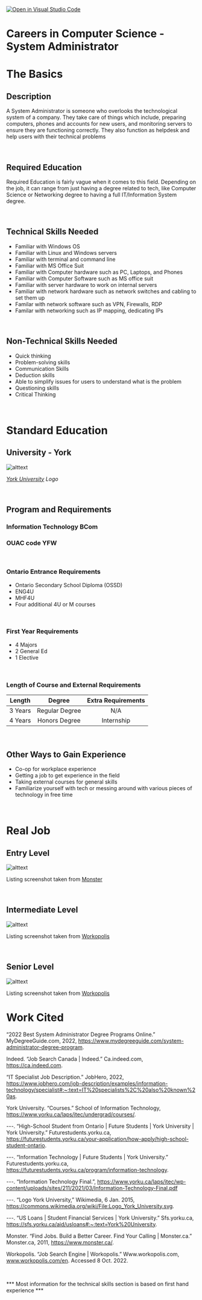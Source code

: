 [![Open in Visual Studio Code](https://classroom.github.com/assets/open-in-vscode-c66648af7eb3fe8bc4f294546bfd86ef473780cde1dea487d3c4ff354943c9ae.svg)](https://classroom.github.com/online_ide?assignment_repo_id=8751322&assignment_repo_type=AssignmentRepo)
# Careers in Computer Science - System Administrator

# The Basics

## **Description**
A System Administrator is someone who overlooks the technological system of a company.  They take care of things which include, preparing computers, phones and accounts for new users, and monitoring servers to ensure they are functioning correctly.  They also function as helpdesk and help users with their technical problems

⠀

## **Required Education**
Required Education is fairly vague when it comes to this field.  Depending on the job, it can range from just having a degree related to tech, like Computer Science or Networking degree to having a full IT/Information System degree.

⠀

## **Technical Skills Needed**

- Familiar with Windows OS
- Familiar with Linux and Windows servers
- Familiar with terminal and command line
- Familiar with MS Office Suit
- Familiar with Computer hardware such as PC, Laptops, and Phones
- Familiar with Computer Software such as MS office suit
- Familiar with server hardware to work on internal servers
- Familiar with network hardware such as network switches and cabling to set them up
- Familar with network software such as VPN, Firewalls, RDP
- Familar with networking such as IP mapping, dedicating IPs

⠀

## **Non-Technical Skills Needed**

- Quick thinking
- Problem-solving skills
- Communication Skills
- Deduction skills
- Able to simplify issues for users to understand what is the problem
- Questioning skills
- Critical Thinking

⠀

# Standard Education

## **University - York**

![alttext](https://upload.wikimedia.org/wikipedia/commons/8/87/Logo_York_University.svg "York University")
 
 [*York University*](https://www.yorku.ca/) *Logo*

⠀

## **Program and Requirements**

### **Information Technology BCom**

### **OUAC code YFW**

⠀

### **Ontario Entrance Requirements**
- Ontario Secondary School Diploma (OSSD)
- ENG4U
- MHF4U
- Four additional 4U or M courses

⠀

### **First Year Requirements**
- 4 Majors
- 2 General Ed
- 1 Elective

⠀

### **Length of Course and External Requirements**



|Length   |Degree            |Extra Requirements|
|:-------:|:--------------:|:------------------:|
|3 Years  |Regular Degree  | N/A                |
|4 Years  |Honors Degree   |Internship          |

⠀


## **Other Ways to Gain Experience**
- Co-op for workplace experience
- Getting a job to get experience in the field
- Taking external courses for general skills
- Familiarize yourself with tech or messing around with various pieces of technology in free time

⠀

# **Real Job**

## **Entry Level**

![alttext](https://i.imgur.com/JjHtrUX.png "Source: monster.ca")

Listing screenshot taken from [Monster](https://https://www.monster.ca/)

⠀

## **Intermediate Level**

![alttext](https://i.imgur.com/fUR2Sha.png "Source: workopolis.com")

Listing screenshot taken from [Workopolis](https://www.workopolis.com/en)

⠀

## **Senior Level**

![alttext](https://i.imgur.com/NtBLi1H.png "Source: workopolis.com")

Listing screenshot taken from [Workopolis](https://www.workopolis.com/en)



# Work Cited

“2022 Best System Administrator Degree Programs Online.” MyDegreeGuide.com, 2022, <https://www.mydegreeguide.com/system-administrator-degree-program>.

 Indeed. “Job Search Canada | Indeed.” Ca.indeed.com, https://ca.indeed.com.

“IT Specialist Job Description.” JobHero, 2022, https://www.jobhero.com/job-description/examples/information-technology/specialist#:~:text=IT%20specialists%2C%20also%20known%20as. 

York University. “Courses.” School of Information Technology, https://www.yorku.ca/laps/itec/undergrad/courses/.

---. “High-School Student from Ontario | Future Students | York University | York University.” Futurestudents.yorku.ca, https://futurestudents.yorku.ca/your-application/how-apply/high-school-student-ontario.

---. “Information Technology | Future Students | York University.” Futurestudents.yorku.ca, https://futurestudents.yorku.ca/program/information-technology.

---. “Information Technology Final.”, https://www.yorku.ca/laps/itec/wp-content/uploads/sites/211/2021/03/Information-Technology-Final.pdf

---. “Logo York University,” Wikimedia, 6 Jan. 2015, https://commons.wikimedia.org/wiki/File:Logo_York_University.svg.

---. “US Loans | Student Financial Services | York University.” Sfs.yorku.ca, https://sfs.yorku.ca/aid/usloans#:~:text=York%20University.

Monster. “Find Jobs. Build a Better Career.  Find Your Calling | Monster.ca.” Monster.ca, 2011, https://www.monster.ca/.

Workopolis. “Job Search Engine | Workopolis.” Www.workopolis.com, www.workopolis.com/en. Accessed 8 Oct. 2022.

⠀

*** Most information for the technical skills section is based on first hand experience ***

